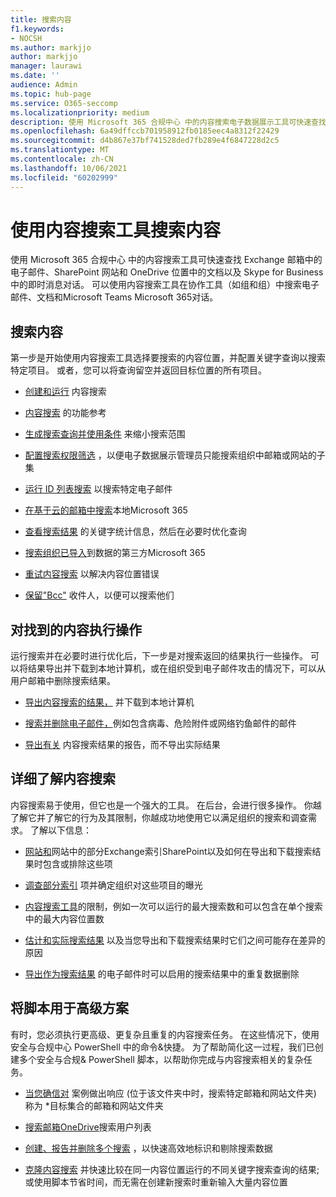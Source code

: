 ```yaml
---
title: 搜索内容
f1.keywords:
- NOCSH
ms.author: markjjo
author: markjjo
manager: laurawi
ms.date: ''
audience: Admin
ms.topic: hub-page
ms.service: O365-seccomp
ms.localizationpriority: medium
description: 使用 Microsoft 365 合规中心 中的内容搜索电子数据展示工具可快速查找 Exchange 邮箱中的电子邮件、SharePoint 网站和 OneDrive 位置中的文档以及 Skype for Business 中的即时消息对话。
ms.openlocfilehash: 6a49dffccb701958912fb0185eec4a8312f22429
ms.sourcegitcommit: d4b867e37bf741528ded7fb289e4f6847228d2c5
ms.translationtype: MT
ms.contentlocale: zh-CN
ms.lasthandoff: 10/06/2021
ms.locfileid: "60202999"
---
```

# <a name="search-for-content-using-the-content-search-tool"></a>使用内容搜索工具搜索内容

使用 Microsoft 365 合规中心 中的内容搜索工具可快速查找 Exchange 邮箱中的电子邮件、SharePoint 网站和 OneDrive 位置中的文档以及 Skype for Business 中的即时消息对话。 可以使用内容搜索工具在协作工具（如组和组）中搜索电子邮件、文档和Microsoft Teams Microsoft 365对话。
  
## <a name="search-for-content"></a>搜索内容

第一步是开始使用内容搜索工具选择要搜索的内容位置，并配置关键字查询以搜索特定项目。 或者，您可以将查询留空并返回目标位置的所有项目。
  
- [创建和运行](content-search.md) 内容搜索

- [内容搜索](content-search-reference.md) 的功能参考

- [生成搜索查询并使用条件](keyword-queries-and-search-conditions.md) 来缩小搜索范围

- [配置搜索权限筛选](permissions-filtering-for-content-search.md) ，以便电子数据展示管理员只能搜索组织中邮箱或网站的子集

- [运行 ID 列表搜索](csv-file-for-an-id-list-content-search.md) 以搜索特定电子邮件

- [在基于云的邮箱中搜索](search-cloud-based-mailboxes-for-on-premises-users.md)本地Microsoft 365

- [查看搜索结果](view-keyword-statistics-for-content-search.md) 的关键字统计信息，然后在必要时优化查询

- [搜索组织已导入](use-content-search-to-search-third-party-data-that-was-imported.md)到数据的第三方Microsoft 365

- [重试内容搜索](retry-failed-content-search.md) 以解决内容位置错误

- [保留"Bcc"](/exchange/policy-and-compliance/holds/preserve-bcc-recipients-and-group-members) 收件人，以便可以搜索他们

## <a name="perform-actions-on-content-you-find"></a>对找到的内容执行操作

运行搜索并在必要时进行优化后，下一步是对搜索返回的结果执行一些操作。 可以将结果导出并下载到本地计算机，或在组织受到电子邮件攻击的情况下，可以从用户邮箱中删除搜索结果。
  
- [导出内容搜索的结果，](export-search-results.md) 并下载到本地计算机

- [搜索并删除电子邮件，](search-for-and-delete-messages-in-your-organization.md)例如包含病毒、危险附件或网络钓鱼邮件的邮件

- [导出有关](export-a-content-search-report.md) 内容搜索结果的报告，而不导出实际结果

## <a name="learn-more-about-content-search"></a>详细了解内容搜索

内容搜索易于使用，但它也是一个强大的工具。 在后台，会进行很多操作。 你越了解它并了解它的行为及其限制，你越成功地使用它以满足组织的搜索和调查需求。 了解以下信息：
  
- [网站和](partially-indexed-items-in-content-search.md)网站中的部分Exchange索引SharePoint以及如何在导出和下载搜索结果时包含或排除这些项

- [调查部分索引](investigating-partially-indexed-items-in-ediscovery.md) 项并确定组织对这些项目的曝光

- [内容搜索工具](limits-for-content-search.md)的限制，例如一次可以运行的最大搜索数和可以包含在单个搜索中的最大内容位置数

- [估计和实际搜索结果](differences-between-estimated-and-actual-ediscovery-search-results.md) 以及当您导出和下载搜索结果时它们之间可能存在差异的原因

- [导出作为搜索结果](de-duplication-in-ediscovery-search-results.md) 的电子邮件时可以启用的搜索结果中的重复数据删除

## <a name="use-scripts-for-advanced-scenarios"></a>将脚本用于高级方案

有时，您必须执行更高级、更复杂且重复的内容搜索任务。 在这些情况下，使用安全与合规中心 PowerShell 中的命令&快捷。 为了帮助简化这一过程，我们已创建多个安全与合规& PowerShell 脚本，以帮助你完成与内容搜索相关的复杂任务。

- [当您确信对](use-content-search-for-targeted-collections.md) 案例做出响应 (位于该文件夹中时，搜索特定邮箱和网站文件夹) 称为 *目标集合的邮箱和网站文件夹

- [搜索邮箱OneDrive](search-the-mailbox-and-onedrive-for-business-for-a-list-of-users.md)搜索用户列表

- [创建、报告并删除多个搜索](create-report-on-and-delete-multiple-content-searches.md) ，以快速高效地标识和剔除搜索数据

- [克隆内容搜索](clone-a-content-search.md) 并快速比较在同一内容位置运行的不同关键字搜索查询的结果;或使用脚本节省时间，而无需在创建新搜索时重新输入大量内容位置